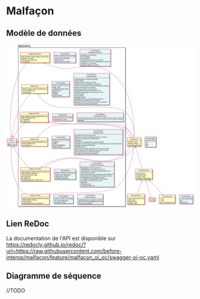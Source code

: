 # Malfaçon
## Modèle de données
![](images/model-malfacon-oi-oc.png)
## Lien ReDoc
La documentation de l'API est disponible sur https://redocly.github.io/redoc/?url=https://raw.githubusercontent.com/before-interop/malfacon/feature/malfacon_oi_oc/swagger-oi-oc.yaml
## Diagramme de séquence
//TODO

